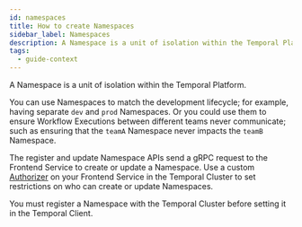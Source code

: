 ```yaml
---
id: namespaces
title: How to create Namespaces
sidebar_label: Namespaces
description: A Namespace is a unit of isolation within the Temporal Platform.
tags:
  - guide-context
---
```


A Namespace is a unit of isolation within the Temporal Platform.

You can use Namespaces to match the development lifecycle; for example, having separate `dev` and `prod` Namespaces.
Or you could use them to ensure Workflow Executions between different teams never communicate; such as ensuring that the `teamA` Namespace never impacts the `teamB` Namespace.

The register and update Namespace APIs send a gRPC request to the Frontend Service to create or update a Namespace.
Use a custom [Authorizer](/concepts/what-is-an-authorizer-plugin) on your Frontend Service in the Temporal Cluster to set restrictions on who can create or update Namespaces.

You must register a Namespace with the Temporal Cluster before setting it in the Temporal Client.
